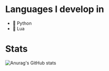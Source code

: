 # Languages I develop in
- 🐍 Python
- 🌙 Lua

# Stats
![Anurag's GitHub stats](https://github-readme-stats.vercel.app/api?username=DocsGuy&show_icons=true&theme=radical)
